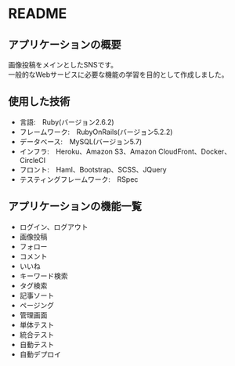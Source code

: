 # README

## アプリケーションの概要
画像投稿をメインとしたSNSです。  
一般的なWebサービスに必要な機能の学習を目的として作成しました。 

## 使用した技術
  - 言語:　Ruby(バージョン2.6.2)  
  - フレームワーク:　RubyOnRails(バージョン5.2.2)  
  - データベース:　MySQL(バージョン5.7)  
  - インフラ:　Heroku、Amazon S3、Amazon CloudFront、Docker、CircleCI  
  - フロント:　Haml、Bootstrap、SCSS、JQuery  
  - テスティングフレームワーク:　RSpec

## アプリケーションの機能一覧
  - ログイン、ログアウト  
  - 画像投稿  
  - フォロー  
  - コメント  
  - いいね  
  - キーワード検索  
  - タグ検索  
  - 記事ソート  
  - ページング  
  - 管理画面  
  - 単体テスト  
  - 統合テスト  
  - 自動テスト  
  - 自動デプロイ  
